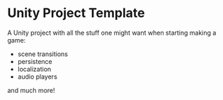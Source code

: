 # Unity Project Template

A Unity project with all the stuff one might want when starting making a game:
- scene transitions
- persistence
- localization
- audio players   

and much more!
